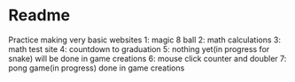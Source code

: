 # Readme
Practice making very basic websites
1: magic 8 ball
2: math calculations
3: math test site
4: countdown to graduation
5: nothing yet(in progress for snake) will be done in game creations
6: mouse click counter and doubler
7: pong game(in progress) done in game creations
